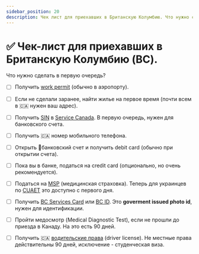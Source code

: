 ```yaml
---
sidebar_position: 20
description: Чек лист для приехавших в Британскую Колумбию. Что нужно сделать в первую очередь.
---
```

# ✅ Чек-лист для приехавших в Британскую Колумбию (BC). 

Что нужно сделать в первую очередь?

- [ ] Получить [work permit](https://www.canada.ca/en/immigration-refugees-citizenship/services/work-canada/permit.html) (обычно в аэропорту).
- [ ] Если не сделали заранее, найти жилье на первое время (почти всем в 🇨🇦 нужен ваш адрес).
- [ ] Получить [SIN](https://www.canada.ca/en/employment-social-development/services/sin/apply.html) в [Service Canada](https://www.canada.ca/en/employment-social-development/corporate/portfolio/service-canada.html). В первую очередь, нужен для банковского счета.
- [ ] Получить 🇨🇦 номер мобильного телефона.
- [ ] Открыть 🏦банковский счет и получить debit card (обычно при открытии счета).
- [ ] Пока вы в банке, податься на credit card (опционально, но очень рекомендуется).
- [ ] Податься на [MSP](https://www2.gov.bc.ca/gov/content/health/health-drug-coverage/msp/bc-residents/eligibility-and-enrolment/how-to-enrol) (медицинская страховка). Теперь для украинцев по [CUAET](https://www.canada.ca/en/immigration-refugees-citizenship/news/2022/03/canada-ukraine-authorization-for-emergency-travel.html) это доступно с первого дня.
- [ ] Получить [BC Services Card](https://www2.gov.bc.ca/gov/content/governments/government-id/bc-services-card) или [BC ID](https://www.icbc.com/driver-licensing/getting-licensed/Pages/Apply-for-a-BCID.aspx). Это **goverment issued photo id**, нужен для идентификации.
- [ ] Пройти медосмотр (Medical Diagnostic Test), если не прошли до приезда в Канаду. На это есть 90 дней.
- [ ] Получить 🇨🇦 [водительские права](https://www.icbc.com/driver-licensing/moving-bc/Pages/Moving-from-another-country.aspx) (driver license). Не местные права действительны 90 дней, исключение - студенческая виза.

